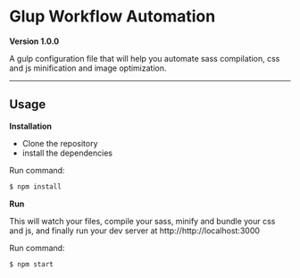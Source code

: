 # Glup Workflow Automation

**Version 1.0.0**

A gulp configuration file that will help you automate sass compilation, css and js minification and image optimization.

___

## Usage

**Installation**

* Clone the repository  
* install the dependencies  

Run command:

```bash
$ npm install
```

**Run**

This will watch your files, compile your sass, minify and bundle your css and js, and finally run your dev server at http://http://localhost:3000  

Run command:

```bash
$ npm start
```